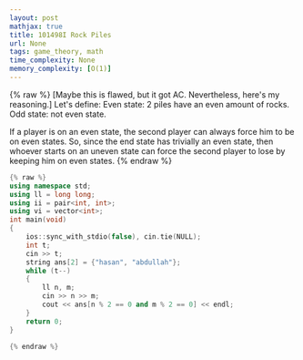 ```yaml
---
layout: post
mathjax: true
title: 101498I Rock Piles
url: None
tags: game_theory, math
time_complexity: None
memory_complexity: [O(1)]
---
```


{% raw %}
[Maybe this is flawed, but it got AC. Nevertheless, here's my reasoning.]
Let's define:
Even state: 2 piles have an even amount of rocks.
Odd state: not even state.


If a player is on an even state, the second player can always force him to be on even states.
So, since the end state has trivially an even state, then whoever starts on an uneven state can force the second player to lose by keeping him on even states.
{% endraw %}

```cpp
{% raw %}
using namespace std;
using ll = long long;
using ii = pair<int, int>;
using vi = vector<int>;
int main(void)
{
    ios::sync_with_stdio(false), cin.tie(NULL);
    int t;
    cin >> t;
    string ans[2] = {"hasan", "abdullah"};
    while (t--)
    {
        ll n, m;
        cin >> n >> m;
        cout << ans[n % 2 == 0 and m % 2 == 0] << endl;
    }
    return 0;
}

{% endraw %}
```
